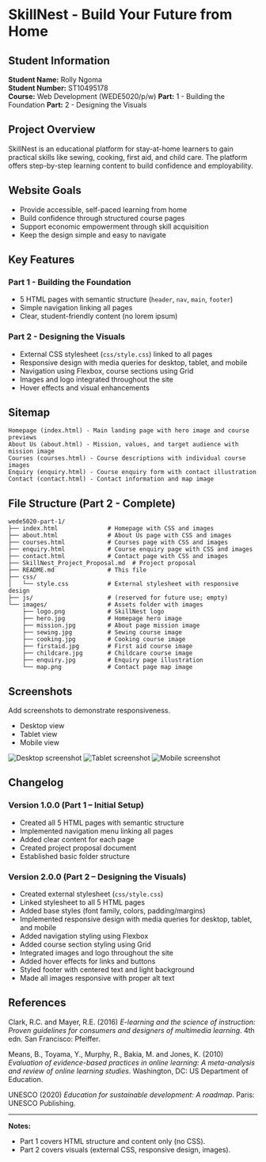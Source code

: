 # SkillNest - Build Your Future from Home

## Student Information
**Student Name:** Rolly Ngoma  
**Student Number:** ST10495178  
**Course:** Web Development (WEDE5020/p/w) 
**Part:** 1 - Building the Foundation 
**Part:** 2 - Designing the Visuals

## Project Overview

SkillNest is an educational platform for stay-at-home learners to gain practical skills like sewing, cooking, first aid, and child care. The platform offers step-by-step learning content to build confidence and employability.

## Website Goals
- Provide accessible, self-paced learning from home
- Build confidence through structured course pages
- Support economic empowerment through skill acquisition
- Keep the design simple and easy to navigate

## Key Features
### Part 1 - Building the Foundation
- 5 HTML pages with semantic structure (`header`, `nav`, `main`, `footer`)
- Simple navigation linking all pages
- Clear, student-friendly content (no lorem ipsum)

### Part 2 - Designing the Visuals
- External CSS stylesheet (`css/style.css`) linked to all pages
- Responsive design with media queries for desktop, tablet, and mobile
- Navigation using Flexbox, course sections using Grid
- Images and logo integrated throughout the site
- Hover effects and visual enhancements

## Sitemap
```
Homepage (index.html) - Main landing page with hero image and course previews
About Us (about.html) - Mission, values, and target audience with mission image
Courses (courses.html) - Course descriptions with individual course images
Enquiry (enquiry.html) - Course enquiry form with contact illustration
Contact (contact.html) - Contact information and map image
```

## File Structure (Part 2 - Complete)
```
wede5020-part-1/
├── index.html              # Homepage with CSS and images
├── about.html              # About Us page with CSS and images
├── courses.html            # Courses page with CSS and images
├── enquiry.html            # Course enquiry page with CSS and images
├── contact.html            # Contact page with CSS and images
├── SkillNest_Project_Proposal.md  # Project proposal
├── README.md               # This file
├── css/
│   └── style.css           # External stylesheet with responsive design
├── js/                     # (reserved for future use; empty)
└── images/                 # Assets folder with images
    ├── logo.png            # SkillNest logo
    ├── hero.jpg            # Homepage hero image
    ├── mission.jpg         # About page mission image
    ├── sewing.jpg          # Sewing course image
    ├── cooking.jpg         # Cooking course image
    ├── firstaid.jpg        # First aid course image
    ├── childcare.jpg       # Childcare course image
    ├── enquiry.jpg         # Enquiry page illustration
    └── map.png             # Contact page map image
```

## Screenshots
Add screenshots to demonstrate responsiveness.

- Desktop view
- Tablet view
- Mobile view

![Desktop screenshot](images:desktop.png)
![Tablet screenshot](images:tablet.png)
![Mobile screenshot](images:mobile.jpeg)

## Changelog
### Version 1.0.0 (Part 1 – Initial Setup)
- Created all 5 HTML pages with semantic structure
- Implemented navigation menu linking all pages
- Added clear content for each page
- Created project proposal document
- Established basic folder structure

### Version 2.0.0 (Part 2 – Designing the Visuals)
- Created external stylesheet (`css/style.css`)
- Linked stylesheet to all 5 HTML pages
- Added base styles (font family, colors, padding/margins)
- Implemented responsive design with media queries for desktop, tablet, and mobile
- Added navigation styling using Flexbox
- Added course section styling using Grid
- Integrated images and logo throughout the site
- Added hover effects for links and buttons
- Styled footer with centered text and light background
- Made all images responsive with proper alt text

## References
Clark, R.C. and Mayer, R.E. (2016) *E-learning and the science of instruction: Proven guidelines for consumers and designers of multimedia learning*. 4th edn. San Francisco: Pfeiffer.

Means, B., Toyama, Y., Murphy, R., Bakia, M. and Jones, K. (2010) *Evaluation of evidence-based practices in online learning: A meta-analysis and review of online learning studies*. Washington, DC: US Department of Education.

UNESCO (2020) *Education for sustainable development: A roadmap*. Paris: UNESCO Publishing.

---

**Notes:**
- Part 1 covers HTML structure and content only (no CSS).
- Part 2 covers visuals (external CSS, responsive design, images).
